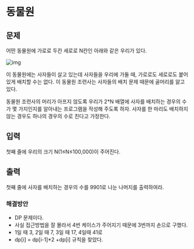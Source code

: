 # 동물원

## 문제

어떤 동물원에 가로로 두칸 세로로 N칸인 아래와 같은 우리가 있다.

![img](https://www.acmicpc.net/upload/201004/dnfl.JPG)

이 동물원에는 사자들이 살고 있는데 사자들을 우리에 가둘 때, 가로로도 세로로도 붙어 있게 배치할 수는 없다. 이 동물원 조련사는 사자들의 배치 문제 때문에 골머리를 앓고 있다.

동물원 조련사의 머리가 아프지 않도록 우리가 2*N 배열에 사자를 배치하는 경우의 수가 몇 가지인지를 알아내는 프로그램을 작성해 주도록 하자. 사자를 한 마리도 배치하지 않는 경우도 하나의 경우의 수로 친다고 가정한다.

## 입력

첫째 줄에 우리의 크기 N(1≤N≤100,000)이 주어진다.

## 출력

첫째 줄에 사자를 배치하는 경우의 수를 9901로 나눈 나머지를 출력하여라.

### 해결방안

- DP 문제이다.
- 사실 접근방법을 잘 몰라서 4번 케이스가 주어지기 때문에 3번까지 손으로 구했다.
- 1일 때 3, 2일 때 7, 3일 때 17, 4일때 41로 
- dp[i] = dp[i-1]*2 +dp[i] 규칙을 찾았다.
